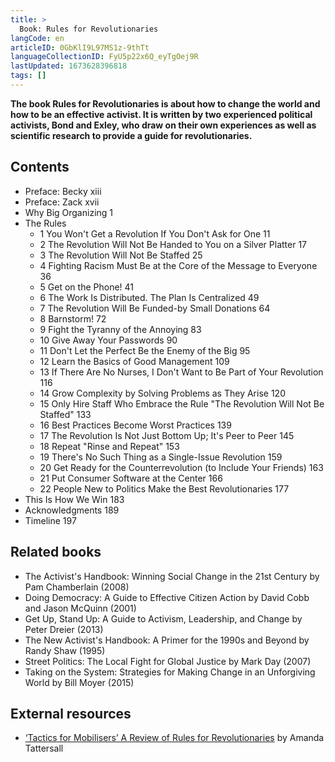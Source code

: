 ```yaml
---
title: >
  Book: Rules for Revolutionaries
langCode: en
articleID: 0GbKlI9L97MS1z-9thTt
languageCollectionID: FyU5p22x6Q_eyTgOej9R
lastUpdated: 1673628396818
tags: []
---
```


**The book Rules for Revolutionaries is about how to change the world and how to be an effective activist. It is written by two experienced political activists, Bond and Exley, who draw on their own experiences as well as scientific research to provide a guide for revolutionaries.**

## **Contents**

-   Preface: Becky xiii
-   Preface: Zack xvii
-   Why Big Organizing 1
-   The Rules
    -   1 You Won't Get a Revolution If You Don't Ask for One 11
    -   2 The Revolution Will Not Be Handed to You on a Silver Platter 17
    -   3 The Revolution Will Not Be Staffed 25
    -   4 Fighting Racism Must Be at the Core of the Message to Everyone 36
    -   5 Get on the Phone! 41
    -   6 The Work Is Distributed. The Plan Is Centralized 49
    -   7 The Revolution Will Be Funded-by Small Donations 64
    -   8 Barnstorm! 72
    -   9 Fight the Tyranny of the Annoying 83
    -   10 Give Away Your Passwords 90
    -   11 Don't Let the Perfect Be the Enemy of the Big 95
    -   12 Learn the Basics of Good Management 109
    -   13 If There Are No Nurses, I Don't Want to Be Part of Your Revolution 116
    -   14 Grow Complexity by Solving Problems as They Arise 120
    -   15 Only Hire Staff Who Embrace the Rule "The Revolution Will Not Be Staffed" 133
    -   16 Best Practices Become Worst Practices 139
    -   17 The Revolution Is Not Just Bottom Up; It's Peer to Peer 145
    -   18 Repeat "Rinse and Repeat" 153
    -   19 There's No Such Thing as a Single-Issue Revolution 159
    -   20 Get Ready for the Counterrevolution (to Include Your Friends) 163
    -   21 Put Consumer Software at the Center 166
    -   22 People New to Politics Make the Best Revolutionaries 177
-   This Is How We Win 183
-   Acknowledgments 189
-   Timeline 197

## **Related books**

-   The Activist's Handbook: Winning Social Change in the 21st Century by Pam Chamberlain (2008)
-   Doing Democracy: A Guide to Effective Citizen Action by David Cobb and Jason McQuinn (2001)
-   Get Up, Stand Up: A Guide to Activism, Leadership, and Change by Peter Dreier (2013)
-   The New Activist's Handbook: A Primer for the 1990s and Beyond by Randy Shaw (1995)
-   Street Politics: The Local Fight for Global Justice by Mark Day (2007)
-   Taking on the System: Strategies for Making Change in an Unforgiving World by Bill Moyer (2015)

## External resources

-   [‘Tactics for Mobilisers’ A Review of Rules for Revolutionaries](https://commonslibrary.org/tactics-for-mobilisers-a-review-of-rules-for-revolutionaries/) by Amanda Tattersall